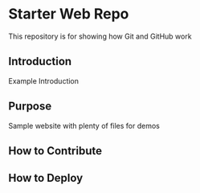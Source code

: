# Starter Web Repo

This repository is for showing how Git and GitHub work

## Introduction

Example Introduction

## Purpose

Sample website with plenty of files for demos

## How to Contribute

## How to Deploy
